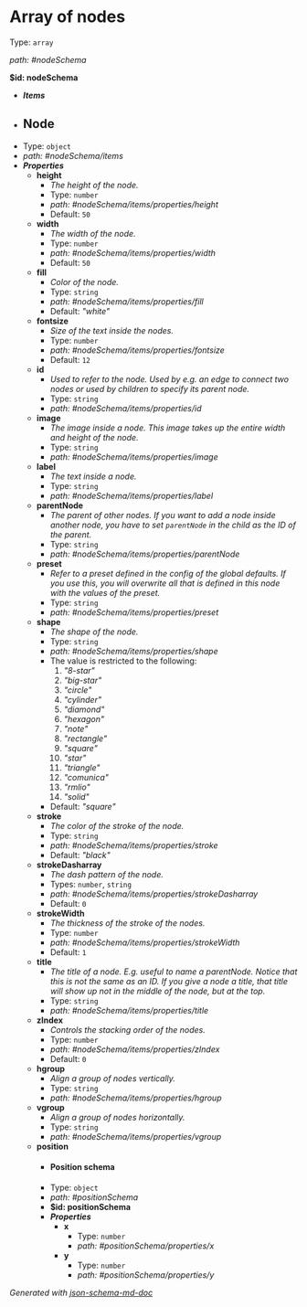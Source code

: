# Array of nodes

Type: `array`

<i id="nodeSchema">path: #nodeSchema</i>

<b id="nodeschema">&#36;id: nodeSchema</b>

 - **_Items_**
 - ## Node
 - Type: `object`
 - <i id="nodeSchema/items">path: #nodeSchema/items</i>
 - **_Properties_**
	 - <b id="#nodeSchema/items/properties/height">height</b>
		 - _The height of the node._
		 - Type: `number`
		 - <i id="nodeSchema/items/properties/height">path: #nodeSchema/items/properties/height</i>
		 - Default: `50`
	 - <b id="#nodeSchema/items/properties/width">width</b>
		 - _The width of the node._
		 - Type: `number`
		 - <i id="nodeSchema/items/properties/width">path: #nodeSchema/items/properties/width</i>
		 - Default: `50`
	 - <b id="#nodeSchema/items/properties/fill">fill</b>
		 - _Color of the node._
		 - Type: `string`
		 - <i id="nodeSchema/items/properties/fill">path: #nodeSchema/items/properties/fill</i>
		 - Default: _"white"_
	 - <b id="#nodeSchema/items/properties/fontsize">fontsize</b>
		 - _Size of the text inside the nodes._
		 - Type: `number`
		 - <i id="nodeSchema/items/properties/fontsize">path: #nodeSchema/items/properties/fontsize</i>
		 - Default: `12`
	 - <b id="#nodeSchema/items/properties/id">id</b>
		 - _Used to refer to the node. Used by e.g. an edge to connect two nodes or used by children to specify its parent node._
		 - Type: `string`
		 - <i id="nodeSchema/items/properties/id">path: #nodeSchema/items/properties/id</i>
	 - <b id="#nodeSchema/items/properties/image">image</b>
		 - _The image inside a node. This image takes up the entire width and height of the node._
		 - Type: `string`
		 - <i id="nodeSchema/items/properties/image">path: #nodeSchema/items/properties/image</i>
	 - <b id="#nodeSchema/items/properties/label">label</b>
		 - _The text inside a node._
		 - Type: `string`
		 - <i id="nodeSchema/items/properties/label">path: #nodeSchema/items/properties/label</i>
	 - <b id="#nodeSchema/items/properties/parentNode">parentNode</b>
		 - _The parent of other nodes. If you want to add a node inside another node, you have to set `parentNode` in the child as the ID of the parent._
		 - Type: `string`
		 - <i id="nodeSchema/items/properties/parentNode">path: #nodeSchema/items/properties/parentNode</i>
	 - <b id="#nodeSchema/items/properties/preset">preset</b>
		 - _Refer to a preset defined in the config of the global defaults. If you use this, you will overwrite all that is defined in this node with the values of the preset._
		 - Type: `string`
		 - <i id="nodeSchema/items/properties/preset">path: #nodeSchema/items/properties/preset</i>
	 - <b id="#nodeSchema/items/properties/shape">shape</b>
		 - _The shape of the node._
		 - Type: `string`
		 - <i id="nodeSchema/items/properties/shape">path: #nodeSchema/items/properties/shape</i>
		 - The value is restricted to the following: 
			 1. _"8-star"_
			 2. _"big-star"_
			 3. _"circle"_
			 4. _"cylinder"_
			 5. _"diamond"_
			 6. _"hexagon"_
			 7. _"note"_
			 8. _"rectangle"_
			 9. _"square"_
			 10. _"star"_
			 11. _"triangle"_
			 12. _"comunica"_
			 13. _"rmlio"_
			 14. _"solid"_
		 - Default: _"square"_
	 - <b id="#nodeSchema/items/properties/stroke">stroke</b>
		 - _The color of the stroke of the node._
		 - Type: `string`
		 - <i id="nodeSchema/items/properties/stroke">path: #nodeSchema/items/properties/stroke</i>
		 - Default: _"black"_
	 - <b id="#nodeSchema/items/properties/strokeDasharray">strokeDasharray</b>
		 - _The dash pattern of the node._
		 - Types: `number`, `string`
		 - <i id="nodeSchema/items/properties/strokeDasharray">path: #nodeSchema/items/properties/strokeDasharray</i>
		 - Default: `0`
	 - <b id="#nodeSchema/items/properties/strokeWidth">strokeWidth</b>
		 - _The thickness of the stroke of the nodes._
		 - Type: `number`
		 - <i id="nodeSchema/items/properties/strokeWidth">path: #nodeSchema/items/properties/strokeWidth</i>
		 - Default: `1`
	 - <b id="#nodeSchema/items/properties/title">title</b>
		 - _The title of a node. E.g. useful to name a parentNode. Notice that this is not the same as an ID. If you give a node a title, that title will show up not in the middle of the node, but at the top._
		 - Type: `string`
		 - <i id="nodeSchema/items/properties/title">path: #nodeSchema/items/properties/title</i>
	 - <b id="#nodeSchema/items/properties/zIndex">zIndex</b>
		 - _Controls the stacking order of the nodes._
		 - Type: `number`
		 - <i id="nodeSchema/items/properties/zIndex">path: #nodeSchema/items/properties/zIndex</i>
		 - Default: `0`
	 - <b id="#nodeSchema/items/properties/hgroup">hgroup</b>
		 - _Align a group of nodes vertically._
		 - Type: `string`
		 - <i id="nodeSchema/items/properties/hgroup">path: #nodeSchema/items/properties/hgroup</i>
	 - <b id="#nodeSchema/items/properties/vgroup">vgroup</b>
		 - _Align a group of nodes horizontally._
		 - Type: `string`
		 - <i id="nodeSchema/items/properties/vgroup">path: #nodeSchema/items/properties/vgroup</i>
	 - <b id="#nodeSchema/items/properties/position">position</b>
		 - #### Position schema
		 - Type: `object`
		 - <i id="positionSchema">path: #positionSchema</i>
		 - <b id="positionschema">&#36;id: positionSchema</b>
		 - **_Properties_**
			 - <b id="#positionSchema/properties/x">x</b>
				 - Type: `number`
				 - <i id="positionSchema/properties/x">path: #positionSchema/properties/x</i>
			 - <b id="#positionSchema/properties/y">y</b>
				 - Type: `number`
				 - <i id="positionSchema/properties/y">path: #positionSchema/properties/y</i>

_Generated with [json-schema-md-doc](https://brianwendt.github.io/json-schema-md-doc/)_